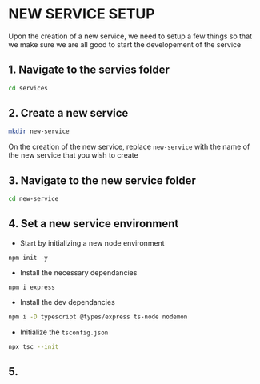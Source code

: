 # NEW SERVICE SETUP
Upon the creation of a new service, we need to setup a few things so that we make sure we are all good to start the developement of the service

## 1. Navigate to the servies folder
```sh
cd services
```

## 2. Create a new service
```sh
mkdir new-service
```
On the creation of the new service, replace ``` new-service ``` with the name of the new service that you wish to create

## 3. Navigate to the new service folder
```sh
cd new-service
```

## 4. Set a new service environment
- Start by initializing a new node environment
```
npm init -y 
```

- Install the necessary dependancies
```
npm i express
```

- Install the dev dependancies
```sh
npm i -D typescript @types/express ts-node nodemon
```

- Initialize the ``` tsconfig.json ```
```sh
npx tsc --init
```

## 5. 
